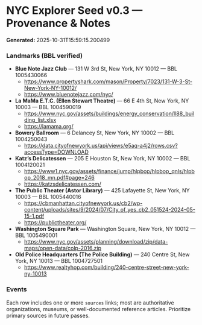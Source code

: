 # NYC Explorer Seed v0.3 — Provenance & Notes

**Generated:** 2025-10-31T15:59:15.200499

### Landmarks (BBL verified)
- **Blue Note Jazz Club** — 131 W 3rd St, New York, NY 10012 — BBL 1005430066
  - https://www.propertyshark.com/mason/Property/7023/131-W-3-St-New-York-NY-10012/
  - https://www.bluenotejazz.com/nyc/
- **La MaMa E.T.C. (Ellen Stewart Theatre)** — 66 E 4th St, New York, NY 10003 — BBL 1004590019
  - https://www.nyc.gov/assets/buildings/energy_conservation/ll88_building_list.xlsx
  - https://lamama.org/
- **Bowery Ballroom** — 6 Delancey St, New York, NY 10002 — BBL 1004250043
  - https://data.cityofnewyork.us/api/views/e5aq-a4j2/rows.csv?accessType=DOWNLOAD
- **Katz’s Delicatessen** — 205 E Houston St, New York, NY 10002 — BBL 1004120021
  - https://www1.nyc.gov/assets/finance/jump/hlpbop/hlpbop_qnls/hlpbop_2018_mn.pdf#page=246
  - https://katzsdelicatessen.com/
- **The Public Theater (Astor Library)** — 425 Lafayette St, New York, NY 10003 — BBL 1005440016
  - https://cbmanhattan.cityofnewyork.us/cb2/wp-content/uploads/sites/9/2024/07/City_of_yes_cb2_051524-2024-05-15-1.pdf
  - https://publictheater.org/
- **Washington Square Park** — Washington Square, New York, NY 10012 — BBL 1005490001
  - https://www.nyc.gov/assets/planning/download/zip/data-maps/open-data/colp-2016.zip
- **Old Police Headquarters (The Police Building)** — 240 Centre St, New York, NY 10013 — BBL 1004727501
  - https://www.realtyhop.com/building/240-centre-street-new-york-ny-10013

### Events
Each row includes one or more `sources` links; most are authoritative organizations, museums, or well-documented reference articles. Prioritize primary sources in future passes.

